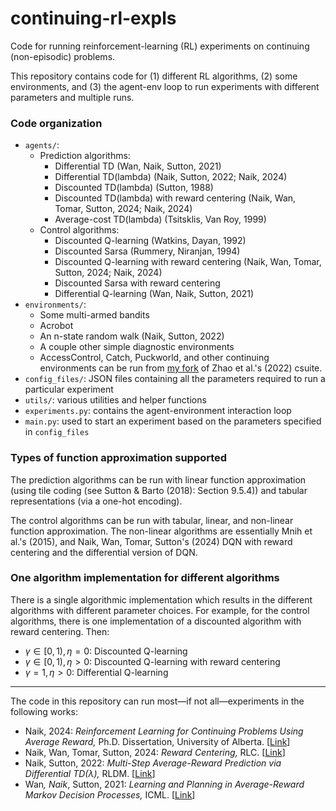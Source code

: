 # continuing-rl-expls

Code for running reinforcement-learning (RL) experiments on continuing (non-episodic) problems.

This repository contains code for (1) different RL algorithms, (2) some environments, and (3) the agent-env loop to run experiments with different parameters and multiple runs.

### Code organization

- `agents/`: 
    - Prediction algorithms: 
        - Differential TD (Wan, Naik, Sutton, 2021)
        - Differential TD(lambda) (Naik, Sutton, 2022; Naik, 2024)
        - Discounted TD(lambda) (Sutton, 1988)
        - Discounted TD(lambda) with reward centering (Naik, Wan, Tomar, Sutton, 2024; Naik, 2024)
        - Average-cost TD(lambda) (Tsitsklis, Van Roy, 1999)
    - Control algorithms:
        - Discounted Q-learning (Watkins, Dayan, 1992)
        - Discounted Sarsa (Rummery, Niranjan, 1994)
        - Discounted Q-learning with reward centering (Naik, Wan, Tomar, Sutton, 2024; Naik, 2024)
        - Discounted Sarsa with reward centering
        - Differential Q-learning (Wan, Naik, Sutton, 2021)
- `environments/`:
    - Some multi-armed bandits
    - Acrobot
    - An n-state random walk (Naik, Sutton, 2022)
    - A couple other simple diagnostic environments
    - AccessControl, Catch, Puckworld, and other continuing environments can be run from [my fork](https://github.com/abhisheknaik96/csuite/) of Zhao et al.'s (2022) csuite.
- `config_files/`: JSON files containing all the parameters required to run a particular experiment
- `utils/`: various utilities and helper functions
- `experiments.py`: contains the agent-environment interaction loop
- `main.py`: used to start an experiment based on the parameters specified in `config_files`

### Types of function approximation supported

The prediction algorithms can be run with linear function approximation (using tile coding (see Sutton & Barto (2018): Section 9.5.4)) and tabular representations (via a one-hot encoding).

The control algorithms can be run with tabular, linear, and non-linear function approximation. 
The non-linear algorithms are essentially Mnih et al.'s (2015), and Naik, Wan, Tomar, Sutton's (2024) DQN with reward centering and the differential version of DQN.


### One algorithm implementation for different algorithms

There is a single algorithmic implementation which results in the different algorithms with different parameter choices.
For example, for the control algorithms, there is one implementation of a discounted algorithm with reward centering. Then:
- $\gamma \in [0,1), \eta=0$: Discounted Q-learning 
- $\gamma \in [0,1), \eta > 0$: Discounted Q-learning with reward centering
- $\gamma=1, \eta > 0$: Differential Q-learning

---

The code in this repository can run most—if not all—experiments in the following works:
- Naik, 2024: _Reinforcement Learning for Continuing Problems Using Average Reward,_ Ph.D. Dissertation, University of Alberta. [[Link](https://era.library.ualberta.ca/items/42307739-a774-4d6b-b1a3-de9fbc949575)]
- Naik, Wan, Tomar, Sutton, 2024: _Reward Centering,_ RLC. [[Link](https://arxiv.org/abs/2405.09999)]
- Naik, Sutton, 2022: _Multi-Step Average-Reward Prediction via Differential TD($\lambda$),_ RLDM. [[Link](https://drive.google.com/file/d/1Ygx2XI0mOFw4pfWZOm67uWsJQTOZEPSj/view?usp=sharing)]
- Wan<sup>*</sup>, Naik<sup>*</sup>, Sutton, 2021: _Learning and Planning in Average-Reward Markov Decision Processes,_ ICML. [[Link](https://arxiv.org/abs/2006.16318)]
